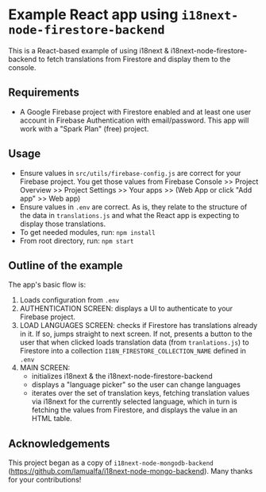 # Example React app using `i18next-node-firestore-backend`

This is a React-based example of using i18next & i18next-node-firestore-backend to fetch translations from Firestore and display them to the console.

## Requirements

- A Google Firebase project with Firestore enabled and at least one user account in Firebase Authentication with email/password.  This app will work with a "Spark Plan" (free) project.

## Usage

- Ensure values in `src/utils/firebase-config.js` are correct for your Firebase project.  You get those values from Firebase Console >> Project Overview >> Project Settings >> Your apps >> (Web App or click "Add app" >> Web app)
- Ensure values in `.env` are correct.  As is, they relate to the structure of the data in `translations.js` and what the React app is expecting to display those translations.
- To get needed modules, run: `npm install`
- From root directory, run: `npm start`

## Outline of the example

The app's basic flow is:
1. Loads configuration from `.env`
1. AUTHENTICATION SCREEN: displays a UI to authenticate to your Firebase project.
1. LOAD LANGUAGES SCREEN: checks if Firestore has translations already in it.  If so, jumps straight to next screen.  If not, presents a button to the user that when clicked loads translation data (from `tranlations.js`) to Firestore into a collection `I18N_FIRESTORE_COLLECTION_NAME` defined in `.env`
1. MAIN SCREEN:
   - initializes i18next & the i18next-node-firestore-backend
   - displays a "language picker" so the user can change languages
   - iterates over the set of translation keys, fetching translation values via i18next for the currently selected language, which in turn is fetching the values from Firestore, and displays the value in an HTML table.

## Acknowledgements

This project began as a copy of `i18next-node-mongodb-backend` (https://github.com/lamualfa/i18next-node-mongo-backend).  Many thanks for your contributions!
